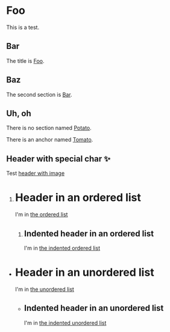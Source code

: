 # Foo

<!-- markdownlint-disable MD033 -->
<a id="tomato"></a>
<!-- markdownlint-enable MD033 -->

This is a test.

## Bar

The title is [Foo](#foo).

## Baz

The second section is [Bar](#bar).

## Uh, oh

There is no section named [Potato](#potato).

There is an anchor named [Tomato](#tomato).

## Header with special char ✨

Test [header with image](#header-with-special-char-)

1. # Header in an ordered list

    I'm in [the ordered list](#header-in-an-ordered-list)

    1. ## Indented header in an ordered list

        I'm in [the indented ordered list](#indented-header-in-an-ordered-list)

- # Header in an unordered list

    I'm in [the unordered list](#header-in-an-unordered-list)

    - ## Indented header in an unordered list

        I'm in [the indented unordered list](#indented-header-in-an-unordered-list)
